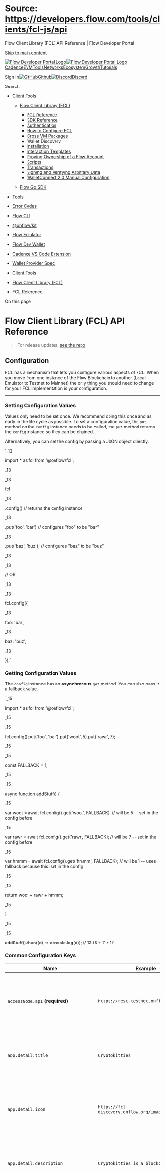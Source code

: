# Source: https://developers.flow.com/tools/clients/fcl-js/api

Flow Client Library (FCL) API Reference | Flow Developer Portal



[Skip to main content](#__docusaurus_skipToContent_fallback)

[![Flow Developer Portal Logo](/img/flow-docs-logo-dark.png)![Flow Developer Portal Logo](/img/flow-docs-logo-light.png)](/)[Cadence](/build/flow)[EVM](/evm/about)[Tools](/tools/clients)[Networks](/networks/flow-networks)[Ecosystem](/ecosystem)[Growth](/growth)[Tutorials](/tutorials)

Sign In[![GitHub]()Github](https://github.com/onflow)[![Discord]()Discord](https://discord.gg/flow)

Search

* [Client Tools](/tools/clients)

  + [Flow Client Library (FCL)](/tools/clients/fcl-js)

    - [FCL Reference](/tools/clients/fcl-js/api)
    - [SDK Reference](/tools/clients/fcl-js/sdk-guidelines)
    - [Authentication](/tools/clients/fcl-js/authentication)
    - [How to Configure FCL](/tools/clients/fcl-js/configure-fcl)
    - [Cross VM Packages](/tools/clients/fcl-js/cross-vm)
    - [Wallet Discovery](/tools/clients/fcl-js/discovery)
    - [Installation](/tools/clients/fcl-js/installation)
    - [Interaction Templates](/tools/clients/fcl-js/interaction-templates)
    - [Proving Ownership of a Flow Account](/tools/clients/fcl-js/proving-authentication)
    - [Scripts](/tools/clients/fcl-js/scripts)
    - [Transactions](/tools/clients/fcl-js/transactions)
    - [Signing and Verifying Arbitrary Data](/tools/clients/fcl-js/user-signatures)
    - [WalletConnect 2.0 Manual Configuration](/tools/clients/fcl-js/wallet-connect)
  + [Flow Go SDK](/tools/clients/flow-go-sdk)
* [Tools](/tools)
* [Error Codes](/tools/error-codes)
* [Flow CLI](/tools/flow-cli)
* [@onflow/kit](/tools/kit)
* [Flow Emulator](/tools/emulator)
* [Flow Dev Wallet](/tools/flow-dev-wallet)
* [Cadence VS Code Extension](/tools/vscode-extension)
* [Wallet Provider Spec](/tools/wallet-provider-spec)

* [Client Tools](/tools/clients)
* [Flow Client Library (FCL)](/tools/clients/fcl-js)
* FCL Reference

On this page

# Flow Client Library (FCL) API Reference

> For release updates, [see the repo](https://github.com/onflow/fcl-js/releases)

## Configuration[​](#configuration "Direct link to Configuration")

FCL has a mechanism that lets you configure various aspects of FCL. When you move from one instance of the Flow Blockchain to another (Local Emulator to Testnet to Mainnet) the only thing you should need to change for your FCL implementation is your configuration.

---

### Setting Configuration Values[​](#setting-configuration-values "Direct link to Setting Configuration Values")

Values only need to be set once. We recommend doing this once and as early in the life cycle as possible. To set a configuration value, the `put` method on the `config` instance needs to be called, the `put` method returns the `config` instance so they can be chained.

Alternatively, you can set the config by passing a JSON object directly.

`_13

import * as fcl from '@onflow/fcl';

_13

_13

fcl

_13

.config() // returns the config instance

_13

.put('foo', 'bar') // configures "foo" to be "bar"

_13

.put('baz', 'buz'); // configures "baz" to be "buz"

_13

_13

// OR

_13

_13

fcl.config({

_13

foo: 'bar',

_13

baz: 'buz',

_13

});`

### Getting Configuration Values[​](#getting-configuration-values "Direct link to Getting Configuration Values")

The `config` instance has an **asynchronous** `get` method. You can also pass it a fallback value.

`_15

import * as fcl from '@onflow/fcl';

_15

_15

fcl.config().put('foo', 'bar').put('woot', 5).put('rawr', 7);

_15

_15

const FALLBACK = 1;

_15

_15

async function addStuff() {

_15

var woot = await fcl.config().get('woot', FALLBACK); // will be 5 -- set in the config before

_15

var rawr = await fcl.config().get('rawr', FALLBACK); // will be 7 -- set in the config before

_15

var hmmm = await fcl.config().get('hmmm', FALLBACK); // will be 1 -- uses fallback because this isnt in the config

_15

_15

return woot + rawr + hmmm;

_15

}

_15

_15

addStuff().then((d) => console.log(d)); // 13 (5 + 7 + 1)`

### Common Configuration Keys[​](#common-configuration-keys "Direct link to Common Configuration Keys")

| Name | Example | Description |
| --- | --- | --- |
| `accessNode.api` **(required)** | `https://rest-testnet.onflow.org` | API URL for the Flow Blockchain Access Node you want to be communicating with. See all available access node endpoints [here](https://developers.onflow.org/http-api/). |
| `app.detail.title` | `Cryptokitties` | Your applications title, can be requested by wallets and other services. Used by WalletConnect plugin & Wallet Discovery service. |
| `app.detail.icon` | `https://fcl-discovery.onflow.org/images/blocto.png` | Url for your applications icon, can be requested by wallets and other services. Used by WalletConnect plugin & Wallet Discovery service. |
| `app.detail.description` | `Cryptokitties is a blockchain game` | Your applications description, can be requested by wallets and other services. Used by WalletConnect plugin & Wallet Discovery service. |
| `app.detail.url` | `https://cryptokitties.co` | Your applications url, can be requested by wallets and other services. Used by WalletConnect plugin & Wallet Discovery service. |
| `challenge.handshake` | **DEPRECATED** | Use `discovery.wallet` instead. |
| `discovery.authn.endpoint` | `https://fcl-discovery.onflow.org/api/testnet/authn` | Endpoint for alternative configurable Wallet Discovery mechanism. Read more on [discovery](#discovery) |
| `discovery.wallet` **(required)** | `https://fcl-discovery.onflow.org/testnet/authn` | Points FCL at the Wallet or Wallet Discovery mechanism. |
| `discovery.wallet.method` | `IFRAME/RPC`, `POP/RPC`, `TAB/RPC`, `HTTP/POST`, or `EXT/RPC` | Describes which service strategy a wallet should use. |
| `fcl.limit` | `100` | Specifies fallback compute limit if not provided in transaction. Provided as integer. |
| `flow.network` **(recommended)** | `testnet` | Used in conjunction with stored interactions and provides FCLCryptoContract address for `testnet` and `mainnet`. Possible values: `local`, `testnet`, `mainnet`. |
| `walletconnect.projectId` | `YOUR_PROJECT_ID` | Your app's WalletConnect project ID. See [WalletConnect Cloud](https://cloud.walletconnect.com/sign-in) to obtain a project ID for your application. |
| `walletconnect.disableNotifications` | `false` | Optional flag to disable pending WalletConnect request notifications within the application's UI. |

## Using Contracts in Scripts and Transactions[​](#using-contracts-in-scripts-and-transactions "Direct link to Using Contracts in Scripts and Transactions")

### Address Replacement[​](#address-replacement "Direct link to Address Replacement")

Configuration keys that start with `0x` will be replaced in FCL scripts and transactions, this allows you to write your script or transaction Cadence code once and not have to change it when you point your application at a difference instance of the Flow Blockchain.

`_27

import * as fcl from '@onflow/fcl';

_27

_27

fcl.config().put('0xFungibleToken', '0xf233dcee88fe0abe');

_27

_27

async function myScript() {

_27

return fcl

_27

.send([

_27

fcl.script`

_27

import FungibleToken from 0xFungibleToken // will be replaced with 0xf233dcee88fe0abe because of the configuration

_27

_27

access(all) fun main() { /* Rest of the script goes here */ }

_27

`,

_27

])

_27

.then(fcl.decode);

_27

}

_27

_27

async function myTransaction() {

_27

return fcl

_27

.send([

_27

fcl.transaction`

_27

import FungibleToken from 0xFungibleToken // will be replaced with 0xf233dcee88fe0abe because of the configuration

_27

_27

transaction { /* Rest of the transaction goes here */ }

_27

`,

_27

])

_27

.then(fcl.decode);

_27

}`

#### Example[​](#example "Direct link to Example")

`_14

import * as fcl from '@onflow/fcl';

_14

_14

fcl

_14

.config()

_14

.put('flow.network', 'testnet')

_14

.put('walletconnect.projectId', 'YOUR_PROJECT_ID')

_14

.put('accessNode.api', 'https://rest-testnet.onflow.org')

_14

.put('discovery.wallet', 'https://fcl-discovery.onflow.org/testnet/authn')

_14

.put('app.detail.title', 'Test Harness')

_14

.put('app.detail.icon', 'https://i.imgur.com/r23Zhvu.png')

_14

.put('app.detail.description', 'A test harness for FCL')

_14

.put('app.detail.url', 'https://myapp.com')

_14

.put('service.OpenID.scopes', 'email email_verified name zoneinfo')

_14

.put('0xFlowToken', '0x7e60df042a9c0868');`

### Using `flow.json` for Contract Imports[​](#using-flowjson-for-contract-imports "Direct link to using-flowjson-for-contract-imports")

A simpler and more flexible way to manage contract imports in scripts and transactions is by using the `config.load` method in FCL. This lets you load contract configurations from a `flow.json` file, keeping your import syntax clean and allowing FCL to pick the correct contract addresses based on the network you're using.

### Setting Up[​](#setting-up "Direct link to Setting Up")

#### 1. Define Your Contracts in `flow.json`[​](#1-define-your-contracts-in-flowjson "Direct link to 1-define-your-contracts-in-flowjson")

Here’s an example of a `flow.json` file with aliases for multiple networks:

`_11

{

_11

"contracts": {

_11

"HelloWorld": {

_11

"source": "./cadence/contracts/HelloWorld.cdc",

_11

"aliases": {

_11

"testnet": "0x1cf0e2f2f715450",

_11

"mainnet": "0xf8d6e0586b0a20c7"

_11

}

_11

}

_11

}

_11

}`

* **`source`**: Points to the contract file in your project.
* **`aliases`**: Maps each network to the correct contract address.

#### 2. Configure FCL[​](#2-configure-fcl "Direct link to 2. Configure FCL")

Load the `flow.json` file and set up FCL to use it:

`_10

import { config } from '@onflow/fcl';

_10

import flowJSON from '../flow.json';

_10

_10

config({

_10

'flow.network': 'testnet', // Choose your network, e.g., testnet or mainnet

_10

'accessNode.api': 'https://rest-testnet.onflow.org', // Access node for the network

_10

'discovery.wallet': `https://fcl-discovery.onflow.org/testnet/authn`, // Wallet discovery

_10

}).load({ flowJSON });`

With this setup, FCL will automatically use the correct contract address based on the selected network (e.g., `testnet` or `mainnet`).

#### 3. Use Contract Names in Scripts and Transactions[​](#3-use-contract-names-in-scripts-and-transactions "Direct link to 3. Use Contract Names in Scripts and Transactions")

After setting up `flow.json`, you can import contracts by name in your Cadence scripts or transactions:

`_10

import "HelloWorld"

_10

_10

access(all) fun main(): String {

_10

return HelloWorld.sayHello()

_10

}`

FCL replaces `"HelloWorld"` with the correct address from the `flow.json` configuration.

> **Note**: Don’t store private keys in your `flow.json`. Instead, use the [key/location syntax](/tools/flow-cli/flow.json/security) to keep sensitive keys in a separate, `.gitignore`-protected file.

## Wallet Interactions[​](#wallet-interactions "Direct link to Wallet Interactions")

These methods allows dapps to interact with FCL compatible wallets in order to authenticate the user and authorize transactions on their behalf.

> ⚠️These methods are **async**.

---

### `authenticate`[​](#authenticate "Direct link to authenticate")

> ⚠️**This method can only be used in web browsers.**

Calling this method will authenticate the current user via any wallet that supports FCL. Once called, FCL will initiate communication with the configured `discovery.wallet` endpoint which lets the user select a wallet to authenticate with. Once the wallet provider has authenticated the user, FCL will set the values on the [current user](#currentuserobject) object for future use and authorization.

#### Note[​](#note "Direct link to Note")

⚠️`discovery.wallet` value **must** be set in the configuration before calling this method. See [FCL Configuration](#configuration).

📣 The default discovery endpoint will open an iframe overlay to let the user choose a supported wallet.

#### Usage[​](#usage "Direct link to Usage")

`_10

import * as fcl from '@onflow/fcl';

_10

fcl

_10

.config()

_10

.put('accessNode.api', 'https://rest-testnet.onflow.org')

_10

.put('discovery.wallet', 'https://fcl-discovery.onflow.org/testnet/authn');

_10

// anywhere on the page

_10

fcl.authenticate();`

#### Note[​](#note-1 "Direct link to Note")

⚠️ `authenticate` can also take a service returned from [discovery](#discovery) with `fcl.authenticate({ service })`.

---

### `unauthenticate`[​](#unauthenticate "Direct link to unauthenticate")

> ⚠️**This method can only be used in web browsers.**

Logs out the current user and sets the values on the [current user](#currentuserobject) object to null.

#### Note[​](#note-2 "Direct link to Note")

⚠️The current user must be authenticated first.

#### Usage[​](#usage-1 "Direct link to Usage")

`_10

import * as fcl from '@onflow/fcl';

_10

fcl.config().put('accessNode.api', 'https://rest-testnet.onflow.org');

_10

// first authenticate to set current user

_10

fcl.authenticate();

_10

// ... somewhere else & sometime later

_10

fcl.unauthenticate();

_10

// fcl.currentUser.loggedIn === null`

---

### `reauthenticate`[​](#reauthenticate "Direct link to reauthenticate")

> ⚠️**This method can only be used in web browsers.**

A **convenience method** that calls [`fcl.unauthenticate()`](#unauthenticate) and then [`fcl.authenticate()`](#authenticate) for the current user.

#### Note[​](#note-3 "Direct link to Note")

⚠️The current user must be authenticated first.

#### Usage[​](#usage-2 "Direct link to Usage")

`_10

import * as fcl from '@onflow/fcl';

_10

// first authenticate to set current user

_10

fcl.authenticate();

_10

// ... somewhere else & sometime later

_10

fcl.reauthenticate();

_10

// logs out user and opens up login/sign-up flow`

---

### `signUp`[​](#signup "Direct link to signup")

> ⚠️**This method can only be used in web browsers.**

A **convenience method** that calls and is equivalent to [`fcl.authenticate()`](#authenticate).

---

### `logIn`[​](#login "Direct link to login")

> ⚠️**This method can only be used in web browsers.**

A **convenience method** that calls and is equivalent to [`fcl.authenticate()`](#authenticate).

---

### `authz`[​](#authz "Direct link to authz")

A **convenience method** that produces the needed authorization details for the current user to submit transactions to Flow. It defines a signing function that connects to a user's wallet provider to produce signatures to submit transactions.

> 📣 You can replace this function with your own [authorization function](#authorization-function) if needed.

#### Returns[​](#returns "Direct link to Returns")

| Type | Description |
| --- | --- |
| [AuthorizationObject](#authorizationobject) | An object containing the necessary details from the current user to authorize a transaction in any role. |

#### Usage[​](#usage-3 "Direct link to Usage")

**Note:** The default values for `proposer`, `payer`, and `authorizations` are already `fcl.authz` so there is no need to include these parameters, it is shown only for example purposes. See more on [signing roles](/build/basics/transactions).

`_22

import * as fcl from '@onflow/fcl';

_22

// login somewhere before

_22

fcl.authenticate();

_22

// once logged in authz will produce values

_22

console.log(fcl.authz);

_22

// prints {addr, signingFunction, keyId, sequenceNum} from the current authenticated user.

_22

_22

const txId = await fcl.mutate({

_22

cadence: `

_22

import Profile from 0xba1132bc08f82fe2

_22

_22

transaction(name: String) {

_22

prepare(account: auth(BorrowValue) &Account) {

_22

account.storage.borrow<&{Profile.Owner}>(from: Profile.privatePath)!.setName(name)

_22

}

_22

}

_22

`,

_22

args: (arg, t) => [arg('myName', t.String)],

_22

proposer: fcl.authz, // optional - default is fcl.authz

_22

payer: fcl.authz, // optional - default is fcl.authz

_22

authorizations: [fcl.authz], // optional - default is [fcl.authz]

_22

});`

---

## Current User[​](#current-user "Direct link to Current User")

Holds the [current user](#currentuserobject), if set, and offers a set of functions to manage the authentication and authorization of the user.

> ⚠️**The following methods can only be used in web browsers.**

---

### `currentUser.subscribe`[​](#currentusersubscribe "Direct link to currentusersubscribe")

The callback passed to subscribe will be called when the user authenticates and un-authenticates, making it easy to update the UI accordingly.

#### Arguments[​](#arguments "Direct link to Arguments")

| Name | Type |  |
| --- | --- | --- |
| `callback` | function | The callback will be called with the [current user](#currentuserobject) as the first argument when the current user is set or removed. |

#### Usage[​](#usage-4 "Direct link to Usage")

`_24

import React, { useState, useEffect } from 'react';

_24

import * as fcl from '@onflow/fcl';

_24

_24

export function AuthCluster() {

_24

const [user, setUser] = useState({ loggedIn: null });

_24

useEffect(() => fcl.currentUser.subscribe(setUser), []); // sets the callback for FCL to use

_24

_24

if (user.loggedIn) {

_24

return (

_24

<div>

_24

<span>{user?.addr ?? 'No Address'}</span>

_24

<button onClick={fcl.unauthenticate}>Log Out</button> {/* once logged out in setUser(user) will be called */}

_24

</div>

_24

);

_24

} else {

_24

return (

_24

<div>

_24

<button onClick={fcl.logIn}>Log In</button>{' '}

_24

{/* once logged in setUser(user) will be called */}

_24

<button onClick={fcl.signUp}>Sign Up</button> {/* once signed up, setUser(user) will be called */}

_24

</div>

_24

);

_24

}

_24

}`

---

### `currentUser.snapshot`[​](#currentusersnapshot "Direct link to currentusersnapshot")

Returns the [current user](#currentuserobject) object. This is the same object that is set and available on [`fcl.currentUser.subscribe(callback)`](#currentusersubscribe).

#### Usage[​](#usage-5 "Direct link to Usage")

`_10

// returns the current user object

_10

const user = fcl.currentUser.snapshot();

_10

_10

// subscribes to the current user object and logs to console on changes

_10

fcl.currentUser.subscribe(console.log);`

---

### `currentUser.authenticate`[​](#currentuserauthenticate "Direct link to currentuserauthenticate")

Equivalent to `fcl.authenticate`.

---

### `currentUser.unauthenticate`[​](#currentuserunauthenticate "Direct link to currentuserunauthenticate")

Equivalent to `fcl.unauthenticate`.

---

### `currentUser.authorization`[​](#currentuserauthorization "Direct link to currentuserauthorization")

Equivalent to `fcl.authz`

---

### `currentUser.signUserMessage`[​](#currentusersignusermessage "Direct link to currentusersignusermessage")

A method to use allowing the user to personally sign data via FCL Compatible Wallets/Services.

> ⚠️ This method requires the current user's wallet to support a signing service endpoint. Currently, only Blocto is compatible with this feature by default.

#### Arguments[​](#arguments-1 "Direct link to Arguments")

| Name | Type | Description |
| --- | --- | --- |
| `message` | string **(required)** | A hexadecimal string to be signed |

#### Returns[​](#returns-1 "Direct link to Returns")

| Type | Description |
| --- | --- |
| `Array` | An Array of [CompositeSignatures](https://github.com/onflow/fcl-js/blob/master/packages/fcl-core/src/wallet-provider-spec/draft-v2.md#compositesignature): signature |

#### Usage[​](#usage-6 "Direct link to Usage")

`_10

import * as fcl from '@onflow/fcl';

_10

_10

export const signMessage = async () => {

_10

const MSG = Buffer.from('FOO').toString('hex');

_10

try {

_10

return await currentUser.signUserMessage(MSG);

_10

} catch (error) {

_10

console.log(error);

_10

}

_10

};`

---

## Discovery[​](#discovery "Direct link to Discovery")

### `discovery`[​](#discovery-1 "Direct link to discovery-1")

Discovery abstracts away code so that developers don't have to deal with the discovery of Flow compatible wallets, integration, or authentication. Using `discovery` from FCL allows dapps to list and authenticate with wallets while having full control over the UI. Common use cases for this are login or registration pages.

(Alternatively, if you don't need control over your UI you can continue to use the `discovery.wallet` config value documented in the [Quickstart](/build/getting-started/fcl-quickstart) for the simplest configuration.)

> ⚠️**The following methods can only be used in web browsers.**

#### Note[​](#note-4 "Direct link to Note")

⚠️`discovery.authn.endpoint` value **must** be set in the configuration before calling this method. See [FCL Configuration](#configuration).

### Suggested Configuration[​](#suggested-configuration "Direct link to Suggested Configuration")

| Environment | Example |
| --- | --- |
| Mainnet | `https://fcl-discovery.onflow.org/api/authn` |
| Testnet | `https://fcl-discovery.onflow.org/api/testnet/authn` |

If the Discovery endpoint is set in config, then you can iterate through authn services and pass the chosen service to [authenticate](#authenticate) to authenticate a user.

#### Usage[​](#usage-7 "Direct link to Usage")

`_24

import './config';

_24

import { useState, useEffect } from 'react';

_24

import * as fcl from '@onflow/fcl';

_24

_24

function Component() {

_24

const [wallets, setWallets] = useState([]);

_24

useEffect(

_24

() => fcl.discovery.authn.subscribe((res) => setWallets(res.results)),

_24

[],

_24

);

_24

_24

return (

_24

<div>

_24

{wallets.map((wallet) => (

_24

<button

_24

key={wallet.provider.address}

_24

onClick={() => fcl.authenticate({ service: wallet })}

_24

>

_24

Login with {wallet.provider.name}

_24

</button>

_24

))}

_24

</div>

_24

);

_24

}`

### authn[​](#authn "Direct link to authn")

#### More Configuration[​](#more-configuration "Direct link to More Configuration")

By default, limited functionality services or services that require developer registration, like Ledger or Dapper Wallet, require apps to opt-in in order to display to users. To enable opt-in services in an application, use the `discovery.authn.include` property in your configuration with a value of an array of services you'd like your app to opt-in to displaying for users.

Additionally, you can use the `discovery.authn.exclude` property to exclude any services from being displayed to users.

`_10

import { config } from '@onflow/fcl';

_10

_10

config({

_10

'discovery.authn.endpoint':

_10

'https://fcl-discovery.onflow.org/api/testnet/authn', // Endpoint set to Testnet

_10

'discovery.authn.include': ['0x9d2e44203cb13051'], // Ledger wallet address on Testnet set to be included

_10

'discovery.authn.exclude': ['0x123456789abcdef01'], // Example of excluding a wallet by address

_10

});`

**Opt-In Wallet Addresses on Testnet and Mainnet**

| Service | Testnet | Mainnet |
| --- | --- | --- |
| `Dapper Wallet` | 0x82ec283f88a62e65 | 0xead892083b3e2c6c |
| `Ledger` | 0x9d2e44203cb13051 | 0xe5cd26afebe62781 |

For more details on wallets, view the [service list here](https://github.com/onflow/fcl-discovery/blob/87e172db85d185882d9fde007c95f08bc2a1cccb/data/services.json).

---

### `discovery.authn.snapshot()`[​](#discoveryauthnsnapshot "Direct link to discoveryauthnsnapshot")

Return a list of `authn` services.

### `discovery.authn.subscribe(callback)`[​](#discoveryauthnsubscribecallback "Direct link to discoveryauthnsubscribecallback")

The callback sent to `subscribe` will be called with a list of `authn` services.

---

## On-chain Interactions[​](#on-chain-interactions "Direct link to On-chain Interactions")

> 📣 **These methods can be used in browsers and NodeJS.**

These methods allows dapps to interact directly with the Flow blockchain via a set of functions that currently use the [Access Node API](/networks/access-onchain-data).

---

### Query and Mutate Flow with Cadence[​](#query-and-mutate-flow-with-cadence "Direct link to Query and Mutate Flow with Cadence")

If you want to run arbitrary Cadence scripts on the blockchain, these methods offer a convenient way to do so **without having to build, send, and decode interactions**.

### `query`[​](#query "Direct link to query")

Allows you to submit scripts to query the blockchain.

#### Options[​](#options "Direct link to Options")

*Pass in the following as a single object with the following keys.All keys are optional unless otherwise stated.*

| Key | Type | Description |
| --- | --- | --- |
| `cadence` | string **(required)** | A valid cadence script. |
| `args` | [ArgumentFunction](#argumentfunction) | Any arguments to the script if needed should be supplied via a function that returns an array of arguments. |
| `limit` | number | Compute (Gas) limit for query. Read the [documentation about computation cost](/build/basics/fees) for information about how computation cost is calculated on Flow. |

#### Returns[​](#returns-2 "Direct link to Returns")

| Type | Description |
| --- | --- |
| any | A JSON representation of the response. |

#### Usage[​](#usage-8 "Direct link to Usage")

`_16

import * as fcl from '@onflow/fcl';

_16

_16

const result = await fcl.query({

_16

cadence: `

_16

access(all) fun main(a: Int, b: Int, addr: Address): Int {

_16

log(addr)

_16

return a + b

_16

}

_16

`,

_16

args: (arg, t) => [

_16

arg(7, t.Int), // a: Int

_16

arg(6, t.Int), // b: Int

_16

arg('0xba1132bc08f82fe2', t.Address), // addr: Address

_16

],

_16

});

_16

console.log(result); // 13`

#### Examples[​](#examples "Direct link to Examples")

* [Additional Explanation](https://gist.github.com/orodio/3bf977a0bd45b990d16fdc1459b129a2)

---

### `mutate`[​](#mutate "Direct link to mutate")

Allows you to submit transactions to the blockchain to potentially mutate the state.

⚠️When being used in the browser, `fcl.mutate` uses the built-in `fcl.authz` function to produce the authorization (signatures) for the current user. When calling this method from Node.js, you will need to supply your own custom authorization function.

#### Options[​](#options-1 "Direct link to Options")

*Pass in the following as a single object with the following keys. All keys are optional unless otherwise stated.*

| Key | Type | Description |
| --- | --- | --- |
| `cadence` | string **(required)** | A valid cadence transaction. |
| `args` | [ArgumentFunction](#argumentfunction) | Any arguments to the script if needed should be supplied via a function that returns an array of arguments. |
| `limit` | number | Compute (Gas) limit for query. Read the [documentation about computation cost](/tools/clients/flow-go-sdk#gas-limit) for information about how computation cost is calculated on Flow. |
| `proposer` | [AuthorizationFunction](#authorization-function) | The authorization function that returns a valid [AuthorizationObject](#authorizationobject) for the [proposer role](#transactionrolesobject). |

#### Returns[​](#returns-3 "Direct link to Returns")

| Type | Description |
| --- | --- |
| string | The transaction ID. |

#### Usage[​](#usage-9 "Direct link to Usage")

`_16

import * as fcl from '@onflow/fcl';

_16

// login somewhere before

_16

fcl.authenticate();

_16

_16

const txId = await fcl.mutate({

_16

cadence: `

_16

import Profile from 0xba1132bc08f82fe2

_16

_16

transaction(name: String) {

_16

prepare(account: auth(BorrowValue) &Account) {

_16

account.storage.borrow<&{Profile.Owner}>(from: Profile.privatePath)!.setName(name)

_16

}

_16

}

_16

`,

_16

args: (arg, t) => [arg('myName', t.String)],

_16

});`

#### Examples[​](#examples-1 "Direct link to Examples")

* [Additional explanation](https://gist.github.com/orodio/3bf977a0bd45b990d16fdc1459b129a2)
* [Custom authorization function](#authorization-function)

---

### `verifyUserSignatures` (Deprecated)[​](#verifyusersignatures-deprecated "Direct link to verifyusersignatures-deprecated")

Use `fcl.AppUtils.verifyUserSignatures`

## AppUtils[​](#apputils "Direct link to AppUtils")

### `AppUtils.verifyUserSignatures`[​](#apputilsverifyusersignatures "Direct link to apputilsverifyusersignatures")

A method allowing applications to cryptographically verify a message was signed by a user's private key/s. This is typically used with the response from `currentUser.signUserMessage`.

#### Note[​](#note-5 "Direct link to Note")

⚠️ `fcl.config.flow.network` or options override is required to use this api. See [FCL Configuration](#configuration).

#### Arguments[​](#arguments-2 "Direct link to Arguments")

| Name | Type | Description |
| --- | --- | --- |
| `message` | string **(required)** | A hexadecimal string |
| `compositeSignatures` | Array **(required)** | An Array of `CompositeSignatures` |
| `opts` | Object **(optional)** | `opts.fclCryptoContract` can be provided to override FCLCryptoContract address for local development |

#### Returns[​](#returns-4 "Direct link to Returns")

| Type | Description |
| --- | --- |
| Boolean | `true` if verified or `false` |

#### Usage[​](#usage-10 "Direct link to Usage")

`_15

import * as fcl from '@onflow/fcl';

_15

_15

const isValid = await fcl.AppUtils.verifyUserSignatures(

_15

Buffer.from('FOO').toString('hex'),

_15

[

_15

{

_15

f_type: 'CompositeSignature',

_15

f_vsn: '1.0.0',

_15

addr: '0x123',

_15

keyId: 0,

_15

signature: 'abc123',

_15

},

_15

],

_15

{ fclCryptoContract },

_15

);`

#### Examples[​](#examples-2 "Direct link to Examples")

* [fcl-next-harness](https://github.com/onflow/fcl-next-harness)

---

### `AppUtils.verifyAccountProof`[​](#apputilsverifyaccountproof "Direct link to apputilsverifyaccountproof")

A method allowing applications to cryptographically prove that a user controls an on-chain account. During user authentication, some FCL compatible wallets will choose to support the FCL `account-proof` service. If a wallet chooses to support this service, and the user approves the signing of message data, they will return `account-proof` data and a signature(s) that can be used to prove a user controls an on-chain account.
See [proving-authentication](https://github.com/onflow/fcl-js/blob/master/docs/reference/proving-authentication.mdx) documentaion for more details.

⚠️ `fcl.config.flow.network` or options override is required to use this api. See [FCL Configuration](#configuration).

#### Arguments[​](#arguments-3 "Direct link to Arguments")

| Name | Type | Description |
| --- | --- | --- |
| `appIdentifier` | string **(required)** | A hexadecimal string |
| `accountProofData` | Object **(required)** | Object with properties:  `address`: `string` - A Flow account address.   `nonce`: `string` - A random string in hexadecimal format (minimum 32 bytes in total, i.e 64 hex characters)   `signatures`: `Object[]` - An array of composite signatures to verify |
| `opts` | Object **(optional)** | `opts.fclCryptoContract` can be provided to overide FCLCryptoContract address for local development |

#### Returns[​](#returns-5 "Direct link to Returns")

| Type | Description |
| --- | --- |
| Boolean | `true` if verified or `false` |

#### Usage[​](#usage-11 "Direct link to Usage")

`_13

import * as fcl from "@onflow/fcl"

_13

_13

const accountProofData = {

_13

address: "0x123",

_13

nonce: "F0123"

_13

signatures: [{f_type: "CompositeSignature", f_vsn: "1.0.0", addr: "0x123", keyId: 0, signature: "abc123"}],

_13

}

_13

_13

const isValid = await fcl.AppUtils.verifyAccountProof(

_13

"AwesomeAppId",

_13

accountProofData,

_13

{fclCryptoContract}

_13

)`

#### Examples[​](#examples-3 "Direct link to Examples")

* [fcl-next-harness](https://github.com/onflow/fcl-next-harness)

---

### Query and mutate the blockchain with Builders[​](#query-and-mutate-the-blockchain-with-builders "Direct link to Query and mutate the blockchain with Builders")

In some cases, you may want to utilize pre-built interactions or build more complex interactions than what the `fcl.query` and `fcl.mutate` interface offer. To do this, FCL uses a pattern of building up an interaction with a combination of builders, resolving them, and sending them to the chain.

> ⚠️**Recommendation:** Unless you have a specific use case that require usage of these builders, you should be able to achieve most cases with `fcl.query({...options}` or `fcl.mutate({...options})`

### `send`[​](#send "Direct link to send")

Sends arbitrary scripts, transactions, and requests to Flow.

This method consumes an array of [builders](#builders) that are to be resolved and sent. The builders required to be included in the array depend on the [interaction](#interaction) that is being built.

#### Note[​](#note-6 "Direct link to Note")

⚠️Must be used in conjuction with [`fcl.decode(response)`](#decode) to get back correct keys and all values in JSON.

#### Arguments[​](#arguments-4 "Direct link to Arguments")

| Name | Type | Description |
| --- | --- | --- |
| `builders` | [[Builders](#builders)] | See builder functions. |

#### Returns[​](#returns-6 "Direct link to Returns")

| Type | Description |
| --- | --- |
| [ResponseObject](#responseobject) | An object containing the data returned from the chain. Should always be decoded with `fcl.decode()` to get back appropriate JSON keys and values. |

#### Usage[​](#usage-12 "Direct link to Usage")

`_18

import * as fcl from '@onflow/fcl';

_18

_18

// a script only needs to resolve the arguments to the script

_18

const response = await fcl.send([fcl.script`${script}`, fcl.args(args)]);

_18

// note: response values are encoded, call await fcl.decode(response) to get JSON

_18

_18

// a transaction requires multiple 'builders' that need to be resolved prior to being sent to the chain - such as setting the authorizations.

_18

const response = await fcl.send([

_18

fcl.transaction`

_18

${transaction}

_18

`,

_18

fcl.args(args),

_18

fcl.proposer(proposer),

_18

fcl.authorizations(authorizations),

_18

fcl.payer(payer),

_18

fcl.limit(9999),

_18

]);

_18

// note: response contains several values (Cad)`

---

### `decode`[​](#decode "Direct link to decode")

Decodes the response from `fcl.send()` into the appropriate JSON representation of any values returned from Cadence code.

#### Note[​](#note-7 "Direct link to Note")

📣 To define your own decoder, see [`tutorial`](https://github.com/onflow/fcl-js/tree/master/packages/sdk/src/decode).

#### Arguments[​](#arguments-5 "Direct link to Arguments")

| Name | Type | Description |
| --- | --- | --- |
| `response` | [ResponseObject](#responseobject) | Should be the response returned from `fcl.send([...])` |

#### Returns[​](#returns-7 "Direct link to Returns")

| Type | Description |
| --- | --- |
| any | A JSON representation of the raw string response depending on the cadence code executed.  The return value can be a single value and type or an object with multiple types. |

#### Usage[​](#usage-13 "Direct link to Usage")

`_16

import * as fcl from '@onflow/fcl';

_16

_16

// simple script to add 2 numbers

_16

const response = await fcl.send([

_16

fcl.script`

_16

access(all) fun main(int1: Int, int2: Int): Int {

_16

return int1 + int2

_16

}

_16

`,

_16

fcl.args([fcl.arg(1, fcl.t.Int), fcl.arg(2, fcl.t.Int)]),

_16

]);

_16

_16

const decoded = await fcl.decode(response);

_16

_16

assert(3 === decoded);

_16

assert(typeof decoded === 'number');`

---

## Builders[​](#builders "Direct link to Builders")

These methods fill out various portions of a transaction or script template in order to
build, resolve, and send it to the blockchain. A valid populated template is referred to as an [Interaction](#interaction).

⚠️**These methods must be used with `fcl.send([...builders]).then(fcl.decode)`**

### Query Builders[​](#query-builders "Direct link to Query Builders")

### `getAccount`[​](#getaccount "Direct link to getaccount")

A builder function that returns the interaction to get an account by address.

⚠️Consider using the pre-built interaction [`fcl.account(address)`](#account) if you do not need to pair with any other builders.

#### Arguments[​](#arguments-6 "Direct link to Arguments")

| Name | Type | Description |
| --- | --- | --- |
| `address` | [Address](#address) | Address of the user account with or without a prefix (both formats are supported). |

#### Returns after decoding[​](#returns-after-decoding "Direct link to Returns after decoding")

| Type | Description |
| --- | --- |
| [AccountObject](#account) | A JSON representation of a user account. |

#### Usage[​](#usage-14 "Direct link to Usage")

`_10

import * as fcl from '@onflow/fcl';

_10

_10

// somewhere in an async function

_10

// fcl.account is the same as this function

_10

const getAccount = async (address) => {

_10

const account = await fcl.send([fcl.getAccount(address)]).then(fcl.decode);

_10

return account;

_10

};`

---

### `getBlock`[​](#getblock "Direct link to getblock")

A builder function that returns the interaction to get the latest block.

📣 Use with `fcl.atBlockId()` and `fcl.atBlockHeight()` when building the interaction to get information for older blocks.

⚠️Consider using the pre-built interaction [`fcl.getblock(isSealed)`](#getblock) if you do not need to pair with any other builders.

#### Arguments[​](#arguments-7 "Direct link to Arguments")

| Name | Type | Default | Description |
| --- | --- | --- | --- |
| `isSealed` | boolean | false | If the latest block should be sealed or not. See [block states](#interaction). |

#### Returns after decoding[​](#returns-after-decoding-1 "Direct link to Returns after decoding")

| Type | Description |
| --- | --- |
| [BlockObject](#blockobject) | The latest block if not used with any other builders. |

#### Usage[​](#usage-15 "Direct link to Usage")

`_10

import * as fcl from '@onflow/fcl';

_10

_10

const latestSealedBlock = await fcl

_10

.send([

_10

fcl.getBlock(true), // isSealed = true

_10

])

_10

.then(fcl.decode);`

---

### `atBlockHeight`[​](#atblockheight "Direct link to atblockheight")

A builder function that returns a partial interaction to a block at a specific height.

⚠️Use with other interactions like [`fcl.getBlock()`](#getblock) to get a full interaction at the specified block height.

#### Arguments[​](#arguments-8 "Direct link to Arguments")

| Name | Type | Description |
| --- | --- | --- |
| `blockHeight` | number | The height of the block to execute the interaction at. |

#### Returns[​](#returns-8 "Direct link to Returns")

| Type | Description |
| --- | --- |
| [Partial Interaction](#interaction) | A partial interaction to be paired with another interaction such as `fcl.getBlock()` or `fcl.getAccount()`. |

#### Usage[​](#usage-16 "Direct link to Usage")

`_10

import * as fcl from '@onflow/fcl';

_10

_10

await fcl.send([fcl.getBlock(), fcl.atBlockHeight(123)]).then(fcl.decode);`

---

### `atBlockId`[​](#atblockid "Direct link to atblockid")

A builder function that returns a partial interaction to a block at a specific block ID.

⚠️Use with other interactions like [`fcl.getBlock()`](#getblock) to get a full interaction at the specified block ID.

#### Arguments[​](#arguments-9 "Direct link to Arguments")

| Name | Type | Description |
| --- | --- | --- |
| `blockId` | string | The ID of the block to execute the interaction at. |

#### Returns[​](#returns-9 "Direct link to Returns")

| Type | Description |
| --- | --- |
| [Partial Interaction](#interaction) | A partial interaction to be paired with another interaction such as `fcl.getBlock()` or `fcl.getAccount()`. |

#### Usage[​](#usage-17 "Direct link to Usage")

`_10

import * as fcl from '@onflow/fcl';

_10

_10

await fcl.send([fcl.getBlock(), fcl.atBlockId('23232323232')]).then(fcl.decode);`

---

### `getBlockHeader`[​](#getblockheader "Direct link to getblockheader")

A builder function that returns the interaction to get a block header.

📣 Use with `fcl.atBlockId()` and `fcl.atBlockHeight()` when building the interaction to get information for older blocks.

#### Returns after decoding[​](#returns-after-decoding-2 "Direct link to Returns after decoding")

| Type | Description |
| --- | --- |
| [BlockHeaderObject](#blockheaderobject) | The latest block header if not used with any other builders. |

#### Usage[​](#usage-18 "Direct link to Usage")

`_10

import * as fcl from '@onflow/fcl';

_10

_10

const latestBlockHeader = await fcl

_10

.send([fcl.getBlockHeader()])

_10

.then(fcl.decode);`

### `getEventsAtBlockHeightRange`[​](#geteventsatblockheightrange "Direct link to geteventsatblockheightrange")

A builder function that returns all instances of a particular event (by name) within a height range.

⚠️The block range provided must be from the current spork.

⚠️The block range provided must be 250 blocks or lower per request.

#### Arguments[​](#arguments-10 "Direct link to Arguments")

| Name | Type | Description |
| --- | --- | --- |
| `eventName` | [EventName](#eventname) | The name of the event. |
| `fromBlockHeight` | number | The height of the block to start looking for events (inclusive). |
| `toBlockHeight` | number | The height of the block to stop looking for events (inclusive). |

#### Returns after decoding[​](#returns-after-decoding-3 "Direct link to Returns after decoding")

| Type | Description |
| --- | --- |
| [[EventObject]](#event-object) | An array of events that matched the eventName. |

#### Usage[​](#usage-19 "Direct link to Usage")

`_11

import * as fcl from '@onflow/fcl';

_11

_11

const events = await fcl

_11

.send([

_11

fcl.getEventsAtBlockHeightRange(

_11

'A.7e60df042a9c0868.FlowToken.TokensWithdrawn',

_11

35580624,

_11

35580624,

_11

),

_11

])

_11

.then(fcl.decode);`

---

### `getEventsAtBlockIds`[​](#geteventsatblockids "Direct link to geteventsatblockids")

A builder function that returns all instances of a particular event (by name) within a set of blocks, specified by block ids.

⚠️The block range provided must be from the current spork.

#### Arguments[​](#arguments-11 "Direct link to Arguments")

| Name | Type | Description |
| --- | --- | --- |
| `eventName` | [EventName](#eventname) | The name of the event. |
| `blockIds` | number | The ids of the blocks to scan for events. |

#### Returns after decoding[​](#returns-after-decoding-4 "Direct link to Returns after decoding")

| Type | Description |
| --- | --- |
| [[EventObject]](#event-object) | An array of events that matched the eventName. |

#### Usage[​](#usage-20 "Direct link to Usage")

`_10

import * as fcl from '@onflow/fcl';

_10

_10

const events = await fcl

_10

.send([

_10

fcl.getEventsAtBlockIds('A.7e60df042a9c0868.FlowToken.TokensWithdrawn', [

_10

'c4f239d49e96d1e5fbcf1f31027a6e582e8c03fcd9954177b7723fdb03d938c7',

_10

'5dbaa85922eb194a3dc463c946cc01c866f2ff2b88f3e59e21c0d8d00113273f',

_10

]),

_10

])

_10

.then(fcl.decode);`

---

### `getCollection`[​](#getcollection "Direct link to getcollection")

A builder function that returns all a collection containing a list of transaction ids by its collection id.

⚠️The block range provided must be from the current spork. All events emitted during past sporks is current unavailable.

#### Arguments[​](#arguments-12 "Direct link to Arguments")

| Name | Type | Description |
| --- | --- | --- |
| `collectionID` | string | The id of the collection. |

#### Returns after decoding[​](#returns-after-decoding-5 "Direct link to Returns after decoding")

| Type | Description |
| --- | --- |
| [CollectionObject](#collectionobject) | An object with the id and a list of transactions within the requested collection. |

#### Usage[​](#usage-21 "Direct link to Usage")

`_10

import * as fcl from '@onflow/fcl';

_10

_10

const collection = await fcl

_10

.send([

_10

fcl.getCollection(

_10

'cccdb0c67d015dc7f6444e8f62a3244ed650215ed66b90603006c70c5ef1f6e5',

_10

),

_10

])

_10

.then(fcl.decode);`

---

### `getTransactionStatus`[​](#gettransactionstatus "Direct link to gettransactionstatus")

A builder function that returns the status of transaction in the form of a [TransactionStatusObject](#transactionstatusobject).

⚠️The transactionID provided must be from the current spork.

📣 Considering [subscribing to the transaction from `fcl.tx(id)`](#tx) instead of calling this method directly.

#### Arguments[​](#arguments-13 "Direct link to Arguments")

| Name | Type | Description |
| --- | --- | --- |
| `transactionId` | string | The transactionID returned when submitting a transaction. Example: `9dda5f281897389b99f103a1c6b180eec9dac870de846449a302103ce38453f3` |

#### Returns after decoding[​](#returns-after-decoding-6 "Direct link to Returns after decoding")

#### Returns[​](#returns-10 "Direct link to Returns")

| Type | Description |
| --- | --- |
| [TransactionStatusObject](#transactionstatusobject) | Object representing the result/status of a transaction |

#### Usage[​](#usage-22 "Direct link to Usage")

`_10

import * as fcl from '@onflow/fcl';

_10

_10

const status = await fcl

_10

.send([

_10

fcl.getTransactionStatus(

_10

'9dda5f281897389b99f103a1c6b180eec9dac870de846449a302103ce38453f3',

_10

),

_10

])

_10

.then(fcl.decode);`

---

### `getTransaction`[​](#gettransaction "Direct link to gettransaction")

A builder function that returns a [transaction object](#transactionobject) once decoded.

⚠️The transactionID provided must be from the current spork.

📣 Considering using [`fcl.tx(id).onceExecuted()`](#tx) instead of calling this method directly.

#### Arguments[​](#arguments-14 "Direct link to Arguments")

| Name | Type | Description |
| --- | --- | --- |
| `transactionId` | string | The transactionID returned when submitting a transaction. Example: `9dda5f281897389b99f103a1c6b180eec9dac870de846449a302103ce38453f3` |

#### Returns after decoding[​](#returns-after-decoding-7 "Direct link to Returns after decoding")

#### Returns[​](#returns-11 "Direct link to Returns")

| Type | Description |
| --- | --- |
| [TransactionObject](#transactionobject) | An full transaction object containing a payload and signatures |

#### Usage[​](#usage-23 "Direct link to Usage")

`_10

import * as fcl from '@onflow/fcl';

_10

_10

const tx = await fcl

_10

.send([

_10

fcl.getTransaction(

_10

'9dda5f281897389b99f103a1c6b180eec9dac870de846449a302103ce38453f3',

_10

),

_10

])

_10

.then(fcl.decode);`

---

### `subscribeEvents`[​](#subscribeevents "Direct link to subscribeevents")

info

The subscribeEvents SDK builder is for more advanced use cases where you wish to directly specify a starting block to listen for events. For most use cases, consider using the pre-built interaction [`fcl.events(eventTypes)`](#events).

A build that returns a [event stream connection](#eventstream) once decoded. It will establish a WebSocket connection to the Access Node and subscribe to events with the given parameters.

#### Arguments[​](#arguments-15 "Direct link to Arguments")

| Name | Type | Description |
| --- | --- | --- |
| `eventFilter` | [EventFilter](#eventfilter) | The event filter to subscribe to. |

#### Returns after decoding[​](#returns-after-decoding-8 "Direct link to Returns after decoding")

#### Returns[​](#returns-12 "Direct link to Returns")

| Type | Description |
| --- | --- |
| [EventStreamConnection](#eventstream) | A connection to the event stream |

#### Usage[​](#usage-24 "Direct link to Usage")

`_27

import * as fcl from '@onflow/fcl';

_27

_27

const eventStream = await fcl

_27

.send([

_27

fcl.subscribeEvents({

_27

eventTypes: 'A.7e60df042a9c0868.FlowToken.TokensWithdrawn',

_27

}),

_27

])

_27

.then(fcl.decode);

_27

_27

eventStream.on('heartbeat', (heartbeat) => {

_27

console.log(heartbeat);

_27

});

_27

_27

eventStream.on('events', (event) => {

_27

console.log(event);

_27

});

_27

_27

eventStream.on('error', (error) => {

_27

console.log(error);

_27

});

_27

_27

eventStream.on('end', () => {

_27

console.log('Connection closed');

_27

});

_27

_27

eventStream.close();`

---

### `getEvents` (Deprecated)[​](#getevents-deprecated "Direct link to getevents-deprecated")

Use [`fcl.getEventsAtBlockHeightRange`](#geteventsatblockheightrange) or [`fcl.getEventsAtBlockIds`](#geteventsatblockids).

---

### `getLatestBlock` (Deprecated)[​](#getlatestblock-deprecated "Direct link to getlatestblock-deprecated")

Use [`fcl.getBlock`](#getblock).

---

### `getBlockById` (Deprecated)[​](#getblockbyid-deprecated "Direct link to getblockbyid-deprecated")

Use [`fcl.getBlock`](#getblock) and [`fcl.atBlockId`](#atblockid).

---

### `getBlockByHeight` (Deprecated)[​](#getblockbyheight-deprecated "Direct link to getblockbyheight-deprecated")

Use [`fcl.getBlock`](#getblock) and [`fcl.atBlockHeight`](#atblockheight).

---

### Utility Builders[​](#utility-builders "Direct link to Utility Builders")

These builders are used to compose interactions with other builders such as scripts and transactions.

> ⚠️**Recommendation:** Unless you have a specific use case that require usage of these builders, you should be able to achieve most cases with `fcl.query({...options}` or `fcl.mutate({...options})`

### `arg`[​](#arg "Direct link to arg")

A utility builder to be used with `fcl.args[...]` to create FCL supported arguments for interactions.

#### Arguments[​](#arguments-16 "Direct link to Arguments")

| Name | Type | Description |
| --- | --- | --- |
| `value` | any | Any value that you are looking to pass to other builders. |
| `type` | [FType](#ftype) | A type supported by Flow. |

#### Returns[​](#returns-13 "Direct link to Returns")

| Type | Description |
| --- | --- |
| [ArgumentObject](#argumentobject) | Holds the value and type passed in. |

#### Usage[​](#usage-25 "Direct link to Usage")

`_15

import * as fcl from '@onflow/fcl';

_15

_15

await fcl

_15

.send([

_15

fcl.script`

_15

access(all) fun main(a: Int, b: Int): Int {

_15

return a + b

_15

}

_15

`,

_15

fcl.args([

_15

fcl.arg(5, fcl.t.Int), // a

_15

fcl.arg(4, fcl.t.Int), // b

_15

]),

_15

])

_15

.then(fcl.decode);`

---

### `args`[​](#args "Direct link to args")

A utility builder to be used with other builders to pass in arguments with a value and supported type.

#### Arguments[​](#arguments-17 "Direct link to Arguments")

| Name | Type | Description |
| --- | --- | --- |
| `args` | [[Argument Objects]](#argumentobject) | An array of arguments that you are looking to pass to other builders. |

#### Returns[​](#returns-14 "Direct link to Returns")

| Type | Description |
| --- | --- |
| [Partial Interaction](#interaction) | An interaction that contains the arguments and types passed in. This alone is a partial and incomplete interaction. |

#### Usage[​](#usage-26 "Direct link to Usage")

`_15

import * as fcl from '@onflow/fcl';

_15

_15

await fcl

_15

.send([

_15

fcl.script`

_15

access(all) fun main(a: Int, b: Int): Int {

_15

return a + b

_15

}

_15

`,

_15

fcl.args([

_15

fcl.arg(5, fcl.t.Int), // a

_15

fcl.arg(4, fcl.t.Int), // b

_15

]),

_15

])

_15

.then(fcl.decode); // 9`

---

### Template Builders[​](#template-builders "Direct link to Template Builders")

> ⚠️***Recommended:*** The following functionality is simplified by [`fcl.query({...options}`](#query) or [`fcl.mutate({...options})`](#mutate) and is reccomended to use over the functions below.

### `script`[​](#script "Direct link to script")

A template builder to use a Cadence script for an interaction.

📣 Use with `fcl.args(...)` to pass in arguments dynamically.

#### Arguments[​](#arguments-18 "Direct link to Arguments")

| Name | Type | Description |
| --- | --- | --- |
| `CODE` | string | Should be valid Cadence script. |

#### Returns[​](#returns-15 "Direct link to Returns")

| Type | Description |
| --- | --- |
| [Interaction](#interaction) | An interaction containing the code passed in. |

#### Usage[​](#usage-27 "Direct link to Usage")

`_10

import * as fcl from '@onflow/fcl';

_10

_10

const code = `

_10

access(all) fun main(): Int {

_10

return 5 + 4

_10

}

_10

`;

_10

const answer = await fcl.send([fcl.script(code)]).then(fcl.decode);

_10

console.log(answer); // 9`

---

### `transaction`[​](#transaction "Direct link to transaction")

A template builder to use a Cadence transaction for an interaction.

⚠️Must be used with `fcl.payer`, `fcl.proposer`, `fcl.authorizations` to produce a valid interaction before sending to the chain.

📣 Use with `fcl.args[...]` to pass in arguments dynamically.

#### Arguments[​](#arguments-19 "Direct link to Arguments")

| Name | Type | Description |
| --- | --- | --- |
| `CODE` | string | Should be valid a Cadence transaction. |

#### Returns[​](#returns-16 "Direct link to Returns")

| Type | Description |
| --- | --- |
| [Partial Interaction](#interaction) | An partial interaction containing the code passed in. Further builders are required to complete the interaction - see warning. |

#### Usage[​](#usage-28 "Direct link to Usage")

`_10

import * as fcl from '@onflow/fcl';

_10

_10

const code = `

_10

access(all) fun main(): Int {

_10

return 5 + 4

_10

}

_10

`;

_10

const answer = await fcl.send([fcl.script(code)]).then(fcl.decode);

_10

console.log(answer); // 9`

---

## Pre-built Interactions[​](#pre-built-interactions "Direct link to Pre-built Interactions")

These functions are abstracted short hand ways to skip the send and decode steps of sending an interaction to the chain. More pre-built interactions are coming soon.

### `account`[​](#account "Direct link to account")

A pre-built interaction that returns the details of an account from their public address.

#### Arguments[​](#arguments-20 "Direct link to Arguments")

| Name | Type | Description |
| --- | --- | --- |
| `address` | [Address](#address) | Address of the user account with or without a prefix (both formats are supported). |

#### Returns[​](#returns-17 "Direct link to Returns")

| Type | Description |
| --- | --- |
| [AccountObject](#accountobject) | A JSON representation of a user account. |

#### Usage[​](#usage-29 "Direct link to Usage")

`_10

import * as fcl from '@onflow/fcl';

_10

const account = await fcl.account('0x1d007d755706c469');`

---

### `block`[​](#block "Direct link to block")

A pre-built interaction that returns the latest block (optionally sealed or not), by id, or by height.

#### Arguments[​](#arguments-21 "Direct link to Arguments")

| Name | Type | Default | Description |
| --- | --- | --- | --- |
| `sealed` | boolean | false | If the latest block should be sealed or not. See [block states](#interaction). |
| `id` | string |  | ID of block to get. |
| `height` | int |  | Height of block to get. |

#### Returns[​](#returns-18 "Direct link to Returns")

| Type | Description |
| --- | --- |
| [BlockObject](#blockobject) | A JSON representation of a block. |

#### Usage[​](#usage-30 "Direct link to Usage")

`_10

import * as fcl from '@onflow/fcl';

_10

await fcl.block(); // get latest finalized block

_10

await fcl.block({ sealed: true }); // get latest sealed block

_10

await fcl.block({

_10

id: '0b1bdfa9ddaaf31d53c584f208313557d622d1fedee1586ffc38fb5400979faa',

_10

}); // get block by id

_10

await fcl.block({ height: 56481953 }); // get block by height`

---

### `latestBlock` (Deprecated)[​](#latestblock-deprecated "Direct link to latestblock-deprecated")

A pre-built interaction that returns the latest block (optionally sealed or not).

#### Arguments[​](#arguments-22 "Direct link to Arguments")

| Name | Type | Default | Description |
| --- | --- | --- | --- |
| `isSealed` | boolean | false | If the latest block should be sealed or not. See [block states](#interaction). |

#### Returns[​](#returns-19 "Direct link to Returns")

| Type | Description |
| --- | --- |
| [BlockObject](#blockobject) | A JSON representation of a block. |

#### Usage[​](#usage-31 "Direct link to Usage")

`_10

import * as fcl from '@onflow/fcl';

_10

const latestBlock = await fcl.latestBlock();`

---

## Transaction Status Utility[​](#transaction-status-utility "Direct link to Transaction Status Utility")

### `tx`[​](#tx "Direct link to tx")

A utility function that lets you set the transaction to get subsequent status updates (via polling) and the finalized result once available.
⚠️The poll rate is set at `2500ms` and will update at that interval until transaction is sealed.

#### Arguments[​](#arguments-23 "Direct link to Arguments")

| Name | Type | Description |
| --- | --- | --- |
| `transactionId` | string | A valid transaction id. |

#### Returns[​](#returns-20 "Direct link to Returns")

| Name | Type | Description |
| --- | --- | --- |
| `snapshot()` | function | Returns the current state of the transaction. |
| `subscribe(cb)` | function | Calls the `cb` passed in with the new transaction on a status change. |
| `onceFinalized()` | function | Provides the transaction once status `2` is returned. See [Tranasaction Statuses](#transaction-statuses). |
| `onceExecuted()` | function | Provides the transaction once status `3` is returned. See [Tranasaction Statuses](#transaction-statuses). |
| `onceSealed()` | function | Provides the transaction once status `4` is returned. See [Tranasaction Statuses](#transaction-statuses). |

#### Usage[​](#usage-32 "Direct link to Usage")

`_10

import * as fcl from '@onflow/fcl';

_10

_10

const [txStatus, setTxStatus] = useState(null);

_10

useEffect(() => fcl.tx(txId).subscribe(setTxStatus));`

---

## Event Polling Utility[​](#event-polling-utility "Direct link to Event Polling Utility")

### `events`[​](#events "Direct link to events")

A utility function that lets you set the transaction to get subsequent status updates (via polling) and the finalized result once available.
⚠️The poll rate is set at `10000ms` and will update at that interval for getting new events.

Note:
⚠️`fcl.eventPollRate` value **could** be set to change the polling rate of all events subcribers, check [FCL Configuration](#configuration) for guide.

#### Arguments[​](#arguments-24 "Direct link to Arguments")

| Name | Type | Description |
| --- | --- | --- |
| `eventNameOrFilter` | string | [EventFilter](#eventfilter) | The name of the event or an event filter object. |

#### Returns[​](#returns-21 "Direct link to Returns")

| Name | Type | Description |
| --- | --- | --- |
| `subscribe(cb)` | function | Calls the `cb` passed in with the new event. |

#### Usage[​](#usage-33 "Direct link to Usage")

`_10

import * as fcl from '@onflow/fcl';

_10

// in some react component

_10

fcl.events(eventName).subscribe((event) => {

_10

console.log(event);

_10

});`

#### Examples[​](#examples-4 "Direct link to Examples")

* [Flow-view-source example](https://github.com/orodio/flow-view-source/blob/master/src/pages/event.comp.js)

---

## Types, Interfaces, and Definitions[​](#types-interfaces-and-definitions "Direct link to Types, Interfaces, and Definitions")

---

### `Builders`[​](#builders-1 "Direct link to builders-1")

Builders are modular functions that can be coupled together with `fcl.send([...builders])` to create an [Interaction](#interaction). The builders needed to create an interaction depend on the script or transaction that is being sent.

---

### `Interaction`[​](#interaction "Direct link to interaction")

An interaction is an object containing the information to perform an action on chain.This object is populated through builders and converted into the approriate access node API call. See the interaction object [here](https://github.com/onflow/fcl-js/blob/master/packages/sdk/src/interaction/interaction.ts). A 'partial' interaction is an interaction object that does not have sufficient information to the intended on-chain action. Multiple partial interactions (through builders) can be coupled to create a complete interaction.

---

### `CurrentUserObject`[​](#currentuserobject "Direct link to currentuserobject")

| Key | Value Type | Default | Description |
| --- | --- | --- | --- |
| `addr` | [Address](#address) | `null` | The public address of the current user |
| `cid` | string | `null` | Allows wallets to specify a [content identifier](https://docs.ipfs.io/concepts/content-addressing/) for user metadata. |
| `expiresAt` | number | `null` | Allows wallets to specify a time-frame for a valid session. |
| `f_type` | string | `'USER'` | A type identifier used internally by FCL. |
| `f_vsn` | string | `'1.0.0'` | FCL protocol version. |
| `loggedIn` | boolean | `null` | If the user is logged in. |
| `services` | `[ServiceObject]` | `[]` | A list of trusted services that express ways of interacting with the current user's identity, including means to further discovery, [authentication, authorization](https://gist.github.com/orodio/a74293f65e83145ec8b968294808cf35#you-know-who-the-user-is), or other kinds of interactions. |

---

### `AuthorizationObject`[​](#authorizationobject "Direct link to authorizationobject")

This type conforms to the interface required for FCL to authorize transaction on behalf o the current user.

| Key | Value Type | Description |
| --- | --- | --- |
| `addr` | [Address](#address) | The address of the authorizer |
| `signingFunction` | function | A function that allows FCL to sign using the authorization details and produce a valid signature. |
| `keyId` | number | The index of the key to use during authorization. (Multiple keys on an account is possible). |
| `sequenceNum` | number | A number that is incremented per transaction using they keyId. |

---

### `SignableObject`[​](#signableobject "Direct link to signableobject")

An object that contains all the information needed for FCL to sign a message with the user's signature.

| Key | Value Type | Description |
| --- | --- | --- |
| `addr` | [Address](#address) | The address of the authorizer |
| `keyId` | number | The index of the key to use during authorization. (Multiple keys on an account is possible). |
| `signature` | function | A [SigningFunction](#signing-function) that can produce a valid signature for a user from a message. |

---

### `AccountObject`[​](#accountobject "Direct link to accountobject")

The JSON representation of an account on the Flow blockchain.

| Key | Value Type | Description |
| --- | --- | --- |
| `address` | [Address](#address) | The address of the account |
| `balance` | number | The FLOW balance of the account in 10^8. |
| `code` | [Code](#code) | The code of any Cadence contracts stored in the account. |
| `contracts` | Object: [Contract](#contract) | An object with keys as the contract name deployed and the value as the the cadence string. |
| `keys` | [[KeyObject]](#keyobject) | Any contracts deployed to this account. |

---

### `Address`[​](#address "Direct link to address")

| Value Type | Description |
| --- | --- |
| string(formatted) | A valid Flow address should be 16 characters in length.  A `0x` prefix is optional during inputs.  eg. `f8d6e0586b0a20c1` |

---

### `ArgumentObject`[​](#argumentobject "Direct link to argumentobject")

An argument object created by `fcl.arg(value,type)`

| Key | Value Type | Description |
| --- | --- | --- |
| `value` | any | Any value to be used as an argument to a builder. |
| `xform` | [FType](#ftype) | Any of the supported types on Flow. |

---

### `ArgumentFunction`[​](#argumentfunction "Direct link to argumentfunction")

An function that takes the `fcl.arg` function and fcl types `t` and returns an array of `fcl.arg(value,type)`.

`(arg, t) => Array<Arg>`

| Parameter Name | Value Type | Description |
| --- | --- | --- |
| `arg` | function | A function that returns an [ArgumentObject](#argumentobject) - `fcl.arg`. |
| `t` | [FTypes](#ftype) | An object with acccess to all of the supported types on Flow. |

**Returns**

| Value Type | Description |
| --- | --- |
| `[fcl.args]` | Array of `fcl.args`. |

---

### `Authorization Function`[​](#authorization-function "Direct link to authorization-function")

An authorization function must produce the information of the user that is going to sign and a signing function to use the information to produce a signature.

⚠️This function is always async.

📣 By default FCL exposes `fcl.authz` that produces the authorization object for the current user (given they are signed in and only on the browser). Replace this with your own function that conforms to this interface to use it wherever an authorization object is needed.

| Parameter Name | Value Type | Description |
| --- | --- | --- |
| `account` | [AccountObject](#accountobject) | The account of the user that is going to sign. |

**Returns**

| Value Type | Description |
| --- | --- |
| `Promise<[AuthorizationObject](#authorizationobject)>` | The object that contains all the information needed by FCL to authorize a user's transaction. |

#### Usage[​](#usage-34 "Direct link to Usage")

---

`_19

const authorizationFunction = async (account) => {

_19

// authorization function need to return an account

_19

const { address, keys } = account

_19

const tempId = `${address}-${keys[process.env.minterAccountIndex]}`;

_19

const keyId = Number(KEY_ID);

_19

let signingFunction = async signable => {

_19

return {

_19

keyId,

_19

addr: fcl.withPrefix(address),

_19

signature: sign(process.env.FLOW_MINTER_PRIVATE_KEY, signable.message), // signing function, read below

_19

}

_19

}

_19

return {

_19

...account,

_19

address,

_19

keyId,

_19

tempId,

_19

signingFunction,

_19

}`

* [Detailed explanation](https://github.com/onflow/fcl-js/blob/master/packages/fcl-core/src/wallet-provider-spec/authorization-function.md)

---

### `Signing Function`[​](#signing-function "Direct link to signing-function")

Consumes a payload and produces a signature for a transaction.

⚠️This function is always async.

📣 Only write your own signing function if you are writing your own custom authorization function.

#### Payload[​](#payload "Direct link to Payload")

Note: These values are destructed from the payload object in the first argument.

| Parameter Name | Value Type | Description |
| --- | --- | --- |
| `message` | string | The encoded string which needs to be used to produce the signature. |
| `addr` | string | The encoded string which needs to be used to produce the signature. |
| `keyId` | string | The encoded string which needs to be used to produce the signature. |
| `roles` | string | The encoded string which needs to be used to produce the signature. |
| `voucher` | object | The raw transactions information, can be used to create the message for additional safety and lack of trust in the supplied message. |

**Returns**

| Value Type | Description |
| --- | --- |
| `Promise<[SignableObject](#signableobject)>` | The object that contains all the information needed by FCL to authorize a user's transaction. |

#### Usage[​](#usage-35 "Direct link to Usage")

`_31

import * as fcl from '@onflow/fcl';

_31

import { ec as EC } from 'elliptic';

_31

import { SHA3 } from 'sha3';

_31

const ec: EC = new EC('p256');

_31

_31

const produceSignature = (privateKey, msg) => {

_31

const key = ec.keyFromPrivate(Buffer.from(privateKey, 'hex'));

_31

const sig = key.sign(this.hashMsg(msg));

_31

const n = 32;

_31

const r = sig.r.toArrayLike(Buffer, 'be', n);

_31

const s = sig.s.toArrayLike(Buffer, 'be', n);

_31

return Buffer.concat([r, s]).toString('hex');

_31

};

_31

_31

const signingFunction = ({

_31

message, // The encoded string which needs to be used to produce the signature.

_31

addr, // The address of the Flow Account this signature is to be produced for.

_31

keyId, // The keyId of the key which is to be used to produce the signature.

_31

roles: {

_31

proposer, // A Boolean representing if this signature to be produced for a proposer.

_31

authorizer, // A Boolean representing if this signature to be produced for a authorizer.

_31

payer, // A Boolean representing if this signature to be produced for a payer.

_31

},

_31

voucher, // The raw transactions information, can be used to create the message for additional safety and lack of trust in the supplied message.

_31

}) => {

_31

return {

_31

addr, // The address of the Flow Account this signature was produced for.

_31

keyId, // The keyId for which key was used to produce the signature.

_31

signature: produceSignature(message), // The hex encoded string representing the signature of the message.

_31

};

_31

};`

#### Examples:[​](#examples-5 "Direct link to Examples:")

* [Detailed explanation](https://github.com/onflow/fcl-js/blob/master/packages/fcl-core/src/wallet-provider-spec/authorization-function.md)

---

### `TransactionObject`[​](#transactionobject "Direct link to transactionobject")

| Key | Value Type | Description |
| --- | --- | --- |
| `args` | object | A list of encoded Cadence values passed into this transaction. These have not been decoded by the JS-SDK. |
| `authorizers` | [[Address]](#address) | A list of the accounts that are authorizing this transaction to mutate to their on-chain account state. [See more here](/build/basics/transactions#signer-roles). |
| `envelopeSignatures` | [[SignableObject]](#signableobject) | A list of signatures generated by the payer role. [See more here](/build/basics/transactions#signing-a-transaction). |
| `gasLimit` | number | The maximum number of computational units that can be used to execute this transaction. [See more here](/build/basics/fees). |
| `payer` | [Address](#address) | The account that pays the fee for this transaction. [See more here](/build/basics/transactions#signer-roles). |
| `payloadSignatures` | [[SignableObject]](#signableobject) | A list of signatures generated by the proposer and authorizer roles. [See more here](/build/basics/transactions#signing-a-transaction). |
| `proposalKey` | [[ProposalKey]](#proposalkeyobject) | The account key used to propose this transaction |
| `referenceBlockId` | string | A reference to the block used to calculate the expiry of this transaction. |
| `script` | string | The UTF-8 encoded Cadence source code that defines the execution logic for this transaction |

### `TransactionRolesObject`[​](#transactionrolesobject "Direct link to transactionrolesobject")

| Key Name | Value Type | Description |
| --- | --- | --- |
| proposer | boolean | A Boolean representing if this signature to be produced for a proposer. |
| authorizer | boolean | A Boolean representing if this signature to be produced for an authorizer. |
| payer | boolean | A Boolean representing if this signature to be produced for a payer. |

For more on what each transaction role means, see [singing roles](/build/basics/transactions#signer-roles).

### `TransactionStatusObject`[​](#transactionstatusobject "Direct link to transactionstatusobject")

| Key | Value Type | Description |
| --- | --- | --- |
| `blockId` | string | ID of the block that contains the transaction. |
| `events` | [[EventObject]](#event-object) | An array of events that were emitted during the transaction. |
| `status` | [TransactionStatus](#transaction-statuses) | The status of the transaction on the blockchain. |
| `statusString` | [TransactionStatus](#transaction-statuses) | The `status` as as descriptive text (e.g. "FINALIZED"). |
| `errorMessage` | string | An error message if it exists. Default is an empty string `''`. |
| `statusCode` | number | The pass/fail status. 0 indicates the transaction succeeded, 1 indicates it failed. |

### `EventName`[​](#eventname "Direct link to eventname")

| Value Type | Description |
| --- | --- |
| string(formatted) | A event name in Flow must follow the format `A.{AccountAddress}.{ContractName}.{EventName}`  eg. `A.ba1132bc08f82fe2.Debug.Log` |

### `Contract`[​](#contract "Direct link to contract")

| Value Type | Description |
| --- | --- |
| string(formatted) | A formatted string that is a valid cadence contract. |

### `KeyObject`[​](#keyobject "Direct link to keyobject")

This is the JSON representation of a key on the Flow blockchain.

| Key | Value Type | Description |
| --- | --- | --- |
| `index` | number | The address of the account |
| `publicKey` | string | The public portion of a public/private key pair |
| `signAlgo` | number | An index referring to one of `ECDSA_P256` or `ECDSA_secp256k1` |
| `hashAlgo` | number | An index referring to one of `SHA2_256` or `SHA3_256` |
| `weight` | number | A number between 1 and 1000 indicating the relative weight to other keys on the account. |
| `sequenceNumber` | number | This number is incremented for every transaction signed using this key. |
| `revoked` | boolean | If this key has been disabled for use. |

### `ProposalKeyObject`[​](#proposalkeyobject "Direct link to proposalkeyobject")

ProposalKey is the account key used to propose this transaction.

A proposal key references a specific key on an account, along with an up-to-date sequence number for that key. This sequence number is used to prevent replay attacks.

You can find more information about sequence numbers [here](/build/basics/transactions#sequence-numbers)

| Key | Value Type | Description |
| --- | --- | --- |
| `address` | [Address](#address) | The address of the account |
| `keyIndex` | number | The index of the account key being referenced |
| `sequenceNumber` | number | The sequence number associated with this account key for this transaction |

### `BlockObject`[​](#blockobject "Direct link to blockobject")

The JSON representation of a key on the Flow blockchain.

| Key | Value Type | Description |
| --- | --- | --- |
| `id` | string | The id of the block. |
| `parentId` | string | The id of the parent block. |
| `height` | number | The height of the block. |
| `timestamp` | object | Contains time related fields. |
| `collectionGuarantees` | [[CollectionGuaranteeObject](#collectionguaranteeobject)] | Contains the ids of collections included in the block. |
| `blockSeals` | [SealedBlockObject] | The details of which nodes executed and sealed the blocks. |
| `signatures` | Uint8Array([numbers]) | All signatures. |

### `BlockHeaderObject`[​](#blockheaderobject "Direct link to blockheaderobject")

The subset of the [BlockObject](#blockobject) containing only the header values of a block.

| Key | Value Type | Description |
| --- | --- | --- |
| `id` | string | The id of the block. |
| `parentId` | string | The id of the parent block. |
| `height` | number | The height of the block. |
| `timestamp` | object | Contains time related fields. |

### `CollectionGuaranteeObject`[​](#collectionguaranteeobject "Direct link to collectionguaranteeobject")

A collection that has been included in a block.

| Key | Value Type | Description |
| --- | --- | --- |
| `collectionId` | string | The id of the block. |
| `signatures` | [SignatureObject](#SignatureObject) | All signatures. |

### `CollectionObject`[​](#collectionobject "Direct link to collectionobject")

A collection is a list of transactions that are contained in the same block.

| Key | Value Type | Description |
| --- | --- | --- |
| `id` | string | The id of the collection. |
| `transactionIds` | [string] | The ids of the transactions included in the collection. |

### `ResponseObject`[​](#responseobject "Direct link to responseobject")

The format of all responses in FCL returned from `fcl.send(...)`. For full details on the values and descriptions of the keys, view [here](https://github.com/onflow/fcl-js/tree/master/packages/sdk/src/response).

| Key |
| --- |
| `tag` |
| `transaction` |
| `transactionStatus` |
| `transactionId` |
| `encodedData` |
| `events` |
| `account` |
| `block` |
| `blockHeader` |
| `latestBlock` |
| `collection` |

### `Event Object`[​](#event-object "Direct link to event-object")

| Key | Value Type | Description |
| --- | --- | --- |
| `blockId` | string | ID of the block that contains the event. |
| `blockHeight` | number | Height of the block that contains the event. |
| `blockTimestamp` | string | The timestamp of when the block was sealed in a `DateString` format. eg. `'2021-06-25T13:42:04.227Z'` |
| `type` | [EventName](#eventname) | A string containing the event name. |
| `transactionId` | string | Can be used to query transaction information, eg. via a Flow block explorer. |
| `transactionIndex` | number | Used to prevent replay attacks. |
| `eventIndex` | number | Used to prevent replay attacks. |
| `data` | any | The data emitted from the event. |

### `Transaction Statuses`[​](#transaction-statuses "Direct link to transaction-statuses")

The status of a transaction will depend on the Flow blockchain network and which phase it is in as it completes and is finalized.

| Status Code | Description |
| --- | --- |
| `0` | Unknown |
| `1` | Transaction Pending - Awaiting Finalization |
| `2` | Transaction Finalized - Awaiting Execution |
| `3` | Transaction Executed - Awaiting Sealing |
| `4` | Transaction Sealed - Transaction Complete. At this point the transaction result has been committed to the blockchain. |
| `5` | Transaction Expired |

### `GRPC Statuses`[​](#grpc-statuses "Direct link to grpc-statuses")

The access node GRPC implementation follows the standard GRPC Core status code spec. View [here](https://grpc.github.io/grpc/core/md_doc_statuscodes.html).

### `FType`[​](#ftype "Direct link to ftype")

FCL arguments must specify one of the following support types for each value passed in.

| Type | Example |
| --- | --- |
| `UInt` | `fcl.arg(1, t.UInt)` |
| `UInt8` | `fcl.arg(8, t.UInt8)` |
| `UInt16` | `fcl.arg(16, t.UInt16)` |
| `UInt32` | `fcl.arg(32, t.UInt32)` |
| `UInt64` | `fcl.arg(64, t.UInt64)` |
| `UInt128` | `fcl.arg(128, t.UInt128)` |
| `UInt256` | `fcl.arg(256, t.UInt256)` |
| `Int` | `fcl.arg(1, t.Int)` |
| `Int8` | `fcl.arg(8, t.Int8)` |
| `Int16` | `fcl.arg(16, t.Int16)` |
| `Int32` | `fcl.arg(32, t.Int32)` |
| `Int64` | `fcl.arg(64, t.Int64)` |
| `Int128` | `fcl.arg(128, t.Int128)` |
| `Int256` | `fcl.arg(256, t.Int256)` |
| `Word8` | `fcl.arg(8, t.Word8)` |
| `Word16` | `fcl.arg(16, t.Word16)` |
| `Word32` | `fcl.arg(32, t.Word32)` |
| `Word64` | `fcl.arg(64, t.Word64)` |
| `UFix64` | `fcl.arg("64.123", t.UFix64)` |
| `Fix64` | `fcl.arg("64.123", t.Fix64)` |
| `String` | `fcl.arg("Flow", t.String)` |
| `Character` | `fcl.arg("c", t.String)` |
| `Bool` | `fcl.arg(true, t.String)` |
| `Address` | `fcl.arg("0xABC123DEF456", t.Address)` |
| `Optional` | `fcl.arg("Flow", t.Optional(t.String))` |
| `Array` | `fcl.args([ fcl.arg(["First", "Second"], t.Array(t.String)) ])` |
| `Dictionary` | `fcl.args([fcl.arg([{key: 1, value: "one"}, {key: 2, value: "two"}], t.Dictionary({key: t.Int, value: t.String}))])` |
| `Path` | `fcl.arg({ domain: "public", identifier: "flowTokenVault" }, t.Path)` |

---

### `EventFilter`[​](#eventfilter "Direct link to eventfilter")

An object that contains the parameters to filter events, used for event streaming in the [`fcl.events`](#events) function.

| Name | Value Type | Description |
| --- | --- | --- |
| `startBlockId` | string | undefined | The block ID to start listening for events. Example: `9dda5f281897389b99f103a1c6b180eec9dac870de846449a302103ce38453f3` |
| `startHeight` | number | undefined | The block height to start listening for events. Example: `123` |
| `eventTypes` | string[] | undefined | The event types to listen for. Example: `A.7e60df042a9c0868.FlowToken.TokensWithdrawn` |
| `addresses` | string[] | undefined | The addresses to listen for. Example: `0x7e60df042a9c0868` |
| `contracts` | string[] | undefined | The contracts to listen for. Example: `0x7e60df042a9c0868` |
| `opts.heartbeatInterval` | number | undefined | The interval in milliseconds to send a heartbeat to the Access Node. Example: `10000` |

### `StreamConnection`[​](#streamconnection "Direct link to streamconnection")

A stream connection is an object for subscribing to generic data from any WebSocket data stream. This is the base type for all stream connections. Two channels, `close` and `error`, are always available, as they are used to signal the end of the stream and any errors that occur.

`_20

interface StreamConnection<ChannelMap extends { [name: string]: any }> {

_20

// Subscribe to a channel

_20

on<C extends keyof ChannelMap>(

_20

channel: C,

_20

listener: (data: ChannelMap[C]) => void,

_20

): this;

_20

on(event: 'close', listener: () => void): this;

_20

on(event: 'error', listener: (err: any) => void): this;

_20

_20

// Unsubscribe from a channel

_20

off<C extends keyof ChannelMap>(

_20

event: C,

_20

listener: (data: ChannelMap[C]) => void,

_20

): this;

_20

off(event: 'close', listener: () => void): this;

_20

off(event: 'error', listener: (err: any) => void): this;

_20

_20

// Close the connection

_20

close(): void;

_20

}`

#### Usage[​](#usage-36 "Direct link to Usage")

`_13

import { StreamConnection } from "@onflow/typedefs"

_13

_13

const stream: StreamConnection = ...

_13

_13

stream.on("close", () => {

_13

// Handle close

_13

})

_13

_13

stream.on("error", (err) => {

_13

// Handle error

_13

})

_13

_13

stream.close()`

### `EventStream`[​](#eventstream "Direct link to eventstream")

An event stream is a stream connection that emits events and block heartbeats. Based on the connection parameters, heartbeats will be emitted at least as often as some fixed block height interval. It is a specific variant of a [StreamConnection](#streamconnection).

`_10

type EventStream = StreamConnection<{

_10

events: Event[];

_10

heartbeat: BlockHeartbeat;

_10

}>;`

#### Usage[​](#usage-37 "Direct link to Usage")

`_14

import { EventStream } from "@onflow/typedefs"

_14

_14

const stream: EventStream = ...

_14

_14

stream.on("events", (events) => {

_14

// Handle events

_14

})

_14

_14

stream.on("heartbeat", (heartbeat) => {

_14

// Handle heartbeat

_14

})

_14

_14

// Close the stream

_14

stream.close()`

### `BlockHeartbeat`[​](#blockheartbeat "Direct link to blockheartbeat")

`_10

export interface BlockHeartbeat {

_10

blockId: string;

_10

blockHeight: number;

_10

timestamp: string;

_10

}`

#### Usage[​](#usage-38 "Direct link to Usage")

`_10

import { BlockHeartbeat } from "@onflow/typedefs"

_10

_10

const heartbeat: BlockHeartbeat = ...`

### SignatureObject[​](#signatureobject "Direct link to SignatureObject")

Signature objects are used to represent a signature for a particular message as well as the account and keyId which signed for this message.

| Key | Value Type | Description |
| --- | --- | --- |
| `addr` | [Address](#address) | the address of the account which this signature has been generated for |
| `keyId` | number | The index of the key to use during authorization. (Multiple keys on an account is possible). |
| `signature` | string | a hexidecimal-encoded string representation of the generated signature |

[Edit this page](https://github.com/onflow/docs/tree/main/docs/tools/clients/fcl-js/api.md)

Last updated on **Apr 3, 2025** by **Brian Doyle**

[Previous

Flow Client Library (FCL)](/tools/clients/fcl-js)[Next

SDK Reference](/tools/clients/fcl-js/sdk-guidelines)

###### Rate this page

😞😐😊

* [Configuration](#configuration)
  + [Setting Configuration Values](#setting-configuration-values)
  + [Getting Configuration Values](#getting-configuration-values)
  + [Common Configuration Keys](#common-configuration-keys)
* [Using Contracts in Scripts and Transactions](#using-contracts-in-scripts-and-transactions)
  + [Address Replacement](#address-replacement)
  + [Using `flow.json` for Contract Imports](#using-flowjson-for-contract-imports)
  + [Setting Up](#setting-up)
* [Wallet Interactions](#wallet-interactions)
  + [`authenticate`](#authenticate)
  + [`unauthenticate`](#unauthenticate)
  + [`reauthenticate`](#reauthenticate)
  + [`signUp`](#signup)
  + [`logIn`](#login)
  + [`authz`](#authz)
* [Current User](#current-user)
  + [`currentUser.subscribe`](#currentusersubscribe)
  + [`currentUser.snapshot`](#currentusersnapshot)
  + [`currentUser.authenticate`](#currentuserauthenticate)
  + [`currentUser.unauthenticate`](#currentuserunauthenticate)
  + [`currentUser.authorization`](#currentuserauthorization)
  + [`currentUser.signUserMessage`](#currentusersignusermessage)
* [Discovery](#discovery)
  + [`discovery`](#discovery-1)
  + [Suggested Configuration](#suggested-configuration)
  + [authn](#authn)
  + [`discovery.authn.snapshot()`](#discoveryauthnsnapshot)
  + [`discovery.authn.subscribe(callback)`](#discoveryauthnsubscribecallback)
* [On-chain Interactions](#on-chain-interactions)
  + [Query and Mutate Flow with Cadence](#query-and-mutate-flow-with-cadence)
  + [`query`](#query)
  + [`mutate`](#mutate)
  + [`verifyUserSignatures` (Deprecated)](#verifyusersignatures-deprecated)
* [AppUtils](#apputils)
  + [`AppUtils.verifyUserSignatures`](#apputilsverifyusersignatures)
  + [`AppUtils.verifyAccountProof`](#apputilsverifyaccountproof)
  + [Query and mutate the blockchain with Builders](#query-and-mutate-the-blockchain-with-builders)
  + [`send`](#send)
  + [`decode`](#decode)
* [Builders](#builders)
  + [Query Builders](#query-builders)
  + [`getAccount`](#getaccount)
  + [`getBlock`](#getblock)
  + [`atBlockHeight`](#atblockheight)
  + [`atBlockId`](#atblockid)
  + [`getBlockHeader`](#getblockheader)
  + [`getEventsAtBlockHeightRange`](#geteventsatblockheightrange)
  + [`getEventsAtBlockIds`](#geteventsatblockids)
  + [`getCollection`](#getcollection)
  + [`getTransactionStatus`](#gettransactionstatus)
  + [`getTransaction`](#gettransaction)
  + [`subscribeEvents`](#subscribeevents)
  + [`getEvents` (Deprecated)](#getevents-deprecated)
  + [`getLatestBlock` (Deprecated)](#getlatestblock-deprecated)
  + [`getBlockById` (Deprecated)](#getblockbyid-deprecated)
  + [`getBlockByHeight` (Deprecated)](#getblockbyheight-deprecated)
  + [Utility Builders](#utility-builders)
  + [`arg`](#arg)
  + [`args`](#args)
  + [Template Builders](#template-builders)
  + [`script`](#script)
  + [`transaction`](#transaction)
* [Pre-built Interactions](#pre-built-interactions)
  + [`account`](#account)
  + [`block`](#block)
  + [`latestBlock` (Deprecated)](#latestblock-deprecated)
* [Transaction Status Utility](#transaction-status-utility)
  + [`tx`](#tx)
* [Event Polling Utility](#event-polling-utility)
  + [`events`](#events)
* [Types, Interfaces, and Definitions](#types-interfaces-and-definitions)
  + [`Builders`](#builders-1)
  + [`Interaction`](#interaction)
  + [`CurrentUserObject`](#currentuserobject)
  + [`AuthorizationObject`](#authorizationobject)
  + [`SignableObject`](#signableobject)
  + [`AccountObject`](#accountobject)
  + [`Address`](#address)
  + [`ArgumentObject`](#argumentobject)
  + [`ArgumentFunction`](#argumentfunction)
  + [`Authorization Function`](#authorization-function)
  + [`Signing Function`](#signing-function)
  + [`TransactionObject`](#transactionobject)
  + [`TransactionRolesObject`](#transactionrolesobject)
  + [`TransactionStatusObject`](#transactionstatusobject)
  + [`EventName`](#eventname)
  + [`Contract`](#contract)
  + [`KeyObject`](#keyobject)
  + [`ProposalKeyObject`](#proposalkeyobject)
  + [`BlockObject`](#blockobject)
  + [`BlockHeaderObject`](#blockheaderobject)
  + [`CollectionGuaranteeObject`](#collectionguaranteeobject)
  + [`CollectionObject`](#collectionobject)
  + [`ResponseObject`](#responseobject)
  + [`Event Object`](#event-object)
  + [`Transaction Statuses`](#transaction-statuses)
  + [`GRPC Statuses`](#grpc-statuses)
  + [`FType`](#ftype)
  + [`EventFilter`](#eventfilter)
  + [`StreamConnection`](#streamconnection)
  + [`EventStream`](#eventstream)
  + [`BlockHeartbeat`](#blockheartbeat)
  + [SignatureObject](#signatureobject)

Documentation

* [Getting Started](/build/getting-started/contract-interaction)
* [SDK's & Tools](/tools)
* [Cadence](https://cadence-lang.org/docs/)
* [Mobile](/build/guides/mobile/overview)
* [FCL](/tools/clients/fcl-js)
* [Testing](/build/smart-contracts/testing)
* [CLI](/tools/flow-cli)
* [Emulator](/tools/emulator)
* [Dev Wallet](https://github.com/onflow/fcl-dev-wallet)
* [VS Code Extension](/tools/vscode-extension)

Community

* [Ecosystem](/ecosystem)
* [Flow Port](https://port.onflow.org/)
* [Developer Grants](https://github.com/onflow/developer-grants)
* [Responsible Disclosure](https://flow.com/flow-responsible-disclosure)
* [Flowverse](https://www.flowverse.co/)
* [Emerald Academy](https://academy.ecdao.org/)
* [FLOATs (Attendance NFTs)](https://floats.city/)

Start Building

* [Flow Playground](https://play.flow.com/)
* [Cadence Tutorials](https://cadence-lang.org/docs/tutorial/first-steps)
* [Cadence Cookbook](https://open-cadence.onflow.org)
* [Core Contracts & Standards](/build/core-contracts)
* [EVM](/evm/about)

Network

* [Network Status](https://status.onflow.org/)
* [Flowscan Mainnet](https://flowscan.io/)
* [Flowscan Testnet](https://testnet.flowscan.io/)
* [Past Sporks](/networks/node-ops/node-operation/past-sporks)
* [Upcoming Sporks](/networks/node-ops/node-operation/upcoming-sporks)
* [Node Operation](/networks/node-ops)
* [Spork Information](/networks/node-ops/node-operation/spork)

More

* [GitHub](https://github.com/onflow)
* [Discord](https://discord.gg/flow)
* [Forum](https://forum.onflow.org/)
* [OnFlow](https://onflow.org/)
* [Blog](https://flow.com/blog)

Copyright © 2025 Flow, Inc. Built with Docusaurus.